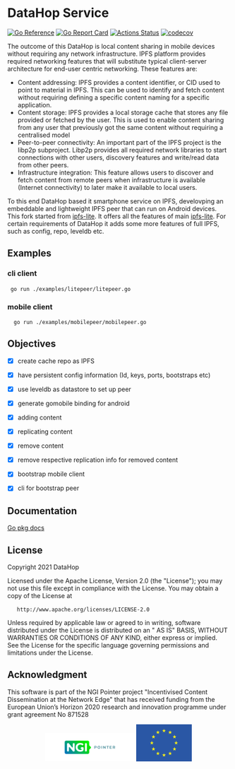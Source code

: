 # DataHop Service

[![Go Reference](https://pkg.go.dev/badge/github.com/datahop/ipfs-lite.svg)](https://pkg.go.dev/github.com/datahop/ipfs-lite)
[![Go Report Card](https://goreportcard.com/badge/github.com/datahop/ipfs-lite)](https://goreportcard.com/report/github.com/datahop/ipfs-lite)
[![Actions Status](https://github.com/datahop/ipfs-lite/workflows/Go/badge.svg)](https://github.com/datahop/ipfs-lite/actions)
[![codecov](https://codecov.io/gh/datahop/ipfs-lite/branch/alpha.0/graph/badge.svg)](https://codecov.io/gh/datahop/ipfs-lite)

The outcome of this DataHop is local content sharing in mobile devices without requiring any network infrastructure. IPFS platform provides required networking features that will substitute typical client-server architecture for end-user centric networking. These features are:

* Content addressing: IPFS provides a content identifier, or CID used to point to material in IPFS. This can be used to identify and fetch content without requiring defining a specific content naming for a specific application.
* Content storage: IPFS provides a local storage cache that stores any file provided or fetched by the user. This is used to enable content sharing from any user that previously got the same content without requiring a centralised model
* Peer-to-peer connectivity: An important part of the IPFS project is the libp2p subproject. Libp2p provides all required network libraries to start connections with other users, discovery features and write/read data from other peers.
* Infrastructure integration: This feature allows users to discover and fetch content from remote peers when infrastructure is available (Internet connectivity) to later make it available to local users.

To this end DataHop based it smartphone service on IPFS, develovping an embeddable and lightweight IPFS peer that can run on Android devices. This fork started from [ipfs-lite](https://github.com/hsanjuan/ipfs-lite). It offers all the features of main [ipfs-lite](https://github.com/hsanjuan/ipfs-lite). For certain requirements of
DataHop it adds some more features of full IPFS, such as config, repo, leveldb etc.

## Examples

### cli client
```
 go run ./examples/litepeer/litepeer.go
```

### mobile client
```
  go run ./examples/mobilepeer/mobilepeer.go
```

## Objectives

* [x] create cache repo as IPFS
* [x] have persistent config information (Id, keys, ports, bootstraps etc)
* [x] use leveldb as datastore to set up peer
* [x] generate gomobile binding for android
* [x] adding content
* [x] replicating content
* [x] remove content
* [x] remove respective replication info for removed content
* [x] bootstrap mobile client
* [x] cli for bootstrap peer


## Documentation

[Go pkg docs](https://pkg.go.dev/github.com/datahop/ipfs-lite)

## License

Copyright 2021 DataHop

Licensed under the Apache License, Version 2.0 (the "License"); you may not use this file except in compliance with the
License. You may obtain a copy of the License at

       http://www.apache.org/licenses/LICENSE-2.0

Unless required by applicable law or agreed to in writing, software distributed under the License is distributed on an "
AS IS" BASIS, WITHOUT WARRANTIES OR CONDITIONS OF ANY KIND, either express or implied. See the License for the specific
language governing permissions and limitations under the License.

## Acknowledgment

This software is part of the NGI Pointer project "Incentivised Content Dissemination at the Network Edge" that has
received funding from the European Union’s Horizon 2020 research and innovation programme under grant agreement No
871528

<p align="center"><img  alt="ngi logo" src="https://raw.githubusercontent.com/datahop/ipfs-lite/master/Logo_Pointer.png"
width=40%> <img  alt="eu logo" src="https://raw.githubusercontent.com/datahop/ipfs-lite/master/eu.png" width=25%></p>
